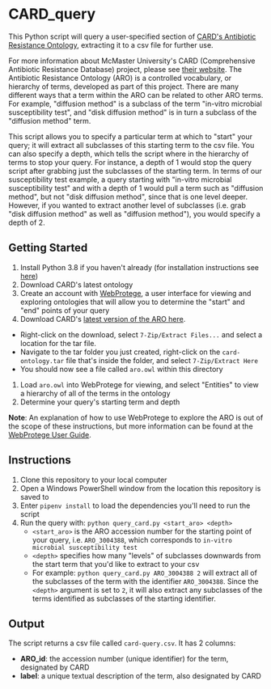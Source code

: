 # CARD_query

This Python script will query a user-specified section of [CARD's Antibiotic Resistance Ontology](https://github.com/arpcard/aro/blob/master/README.md), extracting it to a csv file for further use.

For more information about McMaster University's CARD (Comprehensive Antibiotic Resistance Database) project, please see [their website](https://card.mcmaster.ca/). The Antibiotic Resistance Ontology (ARO) is a controlled vocabulary, or hierarchy of terms, developed as part of this project. There are many different ways that a term within the ARO can be related to other ARO terms. For example, "diffusion method" is a subclass of the term "in-vitro microbial susceptibility test", and "disk diffusion method" is in turn a subclass of the "diffusion method" term. 

This script allows you to specify a particular term at which to "start" your query; it will extract all subclasses of this starting term to the csv file. You can also specify a depth, which tells the script where in the hierarchy of terms to stop your query. For instance, a depth of 1 would stop the query script after grabbing just the subclasses of the starting term. In terms of our susceptibility test example, a query starting with "in-vitro microbial susceptibility test" and with a depth of 1 would pull a term such as "diffusion method", but not "disk diffusion method", since that is one level deeper. However, if you wanted to extract another level of subclasses (i.e. grab "disk diffusion method" as well as "diffusion method"), you would specify a depth of 2.


## Getting Started

1. Install Python 3.8 if you haven't already (for installation instructions see [here](https://goto.iam.amr.pub/python-install))
1. Download CARD's latest ontology
1. Create an account with [WebProtege](https://webprotege.stanford.edu/), a user interface for viewing and exploring ontologies that will allow you to determine the "start" and "end" points of your query
1. Download CARD's [latest version of the ARO here](https://card.mcmaster.ca/latest/ontology).
- Right-click on the download, select `7-Zip/Extract Files...` and select a location for the tar file.
- Navigate to the tar folder you just created, right-click on the `card-ontology.tar` file that's inside the folder, and select `7-Zip/Extract Here`
- You should now see a file called `aro.owl` within this directory
1. Load `aro.owl` into WebProtege for viewing, and select "Entities" to view a hierarchy of all of the terms in the ontology
1. Determine your query's starting term and depth

**Note**: An explanation of how to use WebProtege to explore the ARO is out of the scope of these instructions, but more information can be found at the [WebProtege User Guide](https://protegewiki.stanford.edu/wiki/WebProtegeUsersGuide).

## Instructions

1. Clone this repository to your local computer
1. Open a Windows PowerShell window from the location this repository is saved to
1. Enter `pipenv install` to load the dependencies you'll need to run the script
1. Run the query with: `python query_card.py <start_aro> <depth>`
   - `<start_aro>` is the ARO accession number for the starting point of your query, i.e. `ARO_3004388`, which corresponds to `in-vitro microbial susceptibility test`
   - `<depth>` specifies how many "levels" of subclasses downwards from the start term that you'd like to extract to your csv
   - For example: `python query_card.py ARO_3004388 2` will extract all of the subclasses of the term with the identifier `ARO_3004388`. Since the `<depth>` argument is set to `2`, it will also extract any subclasses of the terms identified as subclasses of the starting identifier.

## Output

The script returns a csv file called `card-query.csv`. It has 2 columns: 

- **ARO_id**: the accession number (unique identifier) for the term, designated by CARD
- **label**: a unique textual description of the term, also designated by CARD
